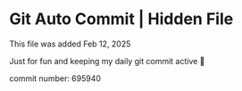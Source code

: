 # Git Auto Commit | Hidden File

This file was added Feb 12, 2025

Just for fun and keeping my daily git commit active 🤪

commit number: 695940
